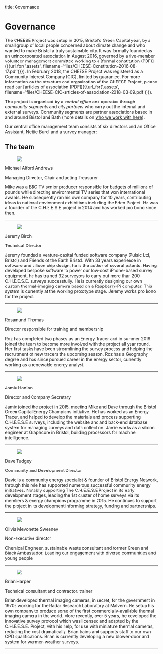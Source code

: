 title: Governance

# Governance

The CHEESE Project was setup in 2015, Bristol's Green Capital year, by a small
group of local people concerned about climate change and who wanted to make
Bristol a truly sustainable city. It was formally founded as an unincorporated
association in August 2016, governed by a five-member volunteer management
committee working to a [formal constitution (PDF)]({{url_for('.assets',
filename='files/CHEESE-Constitution-2016-08-17.pdf')}}). In February 2018, the
CHEESE Project was registered as a Community Interest Company (CIC), limited by
guarantee. For more information on the structure and organisation of the CHEESE
Project, please read our [articles of association (PDF)]({{url_for('.assets',
filename='files/CHEESE-CIC-articles-of-association-2018-03-09.pdf')}}).

The project is organised by a *central office* and operates through
*community segments* and *city partners* who carry out the internal and
external surveys. Community segments are partner associations based in and
around Bristol and Bath (more details on [who we work with here](/partners)).

Our central office management team consists of six directors and an Office
Assistant, Nettie Burd, and a survey manager:

## The team

<div class="container">
<div class="row">

  <div class="col-sm">
  <figure class="figure">
  <img class="img-fluid" src="{{'images/people/mike-2.jpg'|thumbnail('247x247')}}">
  </figure>
  <p class="lead">Michael Alford Andrews</p>
  <p>Managing Director, Chair and acting Treasurer</strong></p>

  <p>Mike was a BBC TV senior producer responsible for budgets of millions of
  pounds while directing environmental TV series that won international awards.
  He subsequently ran his own company for 10 years, contributing ideas to
  national environment exhibitions including the Eden Project. He was a founder of
  the C.H.E.E.S.E project in 2014 and has worked pro bono since then. </p>

  <hr>
  </div>

  <div class="col-sm">
  <figure class="figure">
  <img class="img-fluid" src="{{'images/people/jeremy-2.jpg'|thumbnail('247x247')}}">
  </figure>
  <p class="lead">Jeremy Birch</p>
  <p>Technical Director</p>

  <p>Jeremy founded a venture-capital funded software company (Pulsic Ltd,
Bristol) and Friends of the Earth Bristol. With 33 years experience in software
and silicon chip design, he is the author of several patents. Having developed
bespoke software to power our low-cost iPhone-based survey equipment, he has
trained 32 surveyors to carry out more than 200 C.H.E.E.S.E. surveys
successfully. He is currently designing our own custom thermal-imaging camera
based on a Raspberry-Pi computer. This system is currently at the working
prototype stage. Jeremy works pro bono for the project. </p>

  <hr>
  </div>

</div>
<div class="row">

  <div class="col-sm">
  <figure class="figure">
  <img class="img-fluid" src="{{'images/people/Roz-Thomas.jpg'|thumbnail('247x247')}}">
  </figure>
  <p class="lead">Rosamund Thomas</p>
  <p>Director responsible for training and membership</p>

  <p> Roz has completed two phases as an Energy Tracer and in summer 2019
joined the team to become more involved with the project all year round. Her
first tasks have been streamlining the survey process and helping the
recruitment of new tracers the upcoming season. Roz has a Geography degree and
has since pursued career in the energy sector, currently working as a renewable
energy analyst.</p>

  <hr>
  </div>

  <div class="col-sm">
  <figure class="figure">
  <img class="img-fluid" src="{{'images/people/jamie.jpg'|thumbnail('247x247')}}">
  </figure>
  <p class="lead">Jamie Hanlon</p>
  <p>Director and Company Secretary</p>

  <p>Jamie joined the project in 2015, meeting Mike and Dave through the Bristol
  Green Capital Energy Champions initiative. He has worked as an Energy Tracer,
  and helped to develop the materials and process supporting C.H.E.E.S.E surveys,
  including the website and and back-end database system for managing surveys and
  data collection. Jamie works as a silicon engineer at Graphcore in Bristol,
  building processors for machine intelligence.</p>

  <hr>
  </div>

</div>
<div class="row">

  <div class="col-sm">
  <figure class="figure">
  <img class="img-fluid" src="{{'images/people/dave-1.jpg'|thumbnail('247x247')}}">
  </figure>
  <p class="lead">Dave Tudgey</p>
  <p>Community and Development Director</p>

  <p> David is a community energy specialist & founder of Bristol Energy Network,
  through this role has supported numerous successful community energy
  initiatives. Notably supporting The C.H.E.E.S.E Project in its early
  development stages, leading the 1st cluster of home surveys via its members &
  energy champions programme in 2015. He continues to support the project in its
  development informing strategy, funding and partnerships. </p>

  <hr>
  </div>

  <a name="olivia-sweeney"></a>
  <div class="col-sm">
  <figure class="figure">
  <img class="img-fluid" src="{{'images/people/olivia-sweeney.jpg'|thumbnail('247x247')}}">
  </figure>
  <p class="lead">Olivia Meyonette Sweeney</p>
  <p>Non-executive director</p>
  <p>Chemical Engineer, sustainable waste consultant and former Green and Black Ambassador.
Leading our engagement with diverse communities and young people.</p>

  <hr>
  </div>


</div>
<div class="row">

  <a name="brian-harper"></a>
  <div class="col-sm">
  <figure class="figure">
  <img class="img-fluid" src="{{'images/people/brian-bike.jpg'|thumbnail('247x247')}}">
  </figure>
  <p class="lead">Brian Harper</p>
  <p>Technical consultant and contractor, trainer</p>

  <p>Brian developed thermal imaging cameras, in secret, for the government in
  1970s working for the Radar Research Laboratory at Malvern. He setup his own
  company to produce some of the first commercially-available thermal imaging
  camera in the world. More recently, over 5 years, he developed the innovative
  survey protocol which was licensed and adapted by the C.H.E.E.S.E. Project,
  with his help, for use with miniature thermal cameras, reducing the cost
  dramatically. Brian trains and supports staff to our own CPD qualifications.
  Brian is currently developing a new blower-door and system for warmer-weather
  surveys.</p>

  <hr>
  </div>

  <div class="col-sm">
  </div>

</div>
</div>


  
<!--<div class="col-sm">
  <a name="maddy-longhurst"></a>
  <figure class="figure">
  <img class="img-fluid" src="{{'images/people/maddy.jpg'|thumbnail('247x247')}}">
  </figure>
  <p class="lead">Maddy Longhurst</p>
  <p>Survey Manager</p>

  <p>Maddy joined C.H.E.E.S.E. in Autumn 2018 to manage the surveys. She
  previously co-devised and facilitated the MakeYourHomeEco course in Bristol and
  worked as volunteer coordinator for the first Bristol Green Doors. In 2013, she
  set up the Blue Finger Alliance, Bristol soil campaign, to coordinate efforts
  to protect land for food growing and continues to run this alongside
  C.H.E.E.S.E. She has a degree in Town and Country Planning, has worked with the
  Happy City Initiative and has worked with young people both as a one to one and
  group mentor and in one of the founding staff of Steiner Academy Bristol. She
  is currently studying for a qualification in Community Organising.</p>

  <hr>
  </div>-->

<!--<div class="col-sm">
<figure class="figure">
<img class="img-fluid" src="{{'images/people/Sue-Nicholls.jpg'|thumbnail('247x247')}}">
</figure>
<p class="lead">Susan Nicholls</p>
<p>Director (data analysis specialist)</p>

<p>Sue first became involved with the sustainability sector as an Energy Champion
when Bristol became European Green Capital in 2015. After volunteering for the
C.H.E.E.S.E. Project, in 2015-2016 she obtained funding for and organised
pilot energy surveys in Bishopston, Cotham and Redland and has since been
responsible for overseeing the collation of data from the surveys and the
statistical analysis. Before joining the project Sue spent 29 years working as
a research immunologist and post-graduate supervisor at the University of
Bristol.</p>

<hr>
</div>-->

